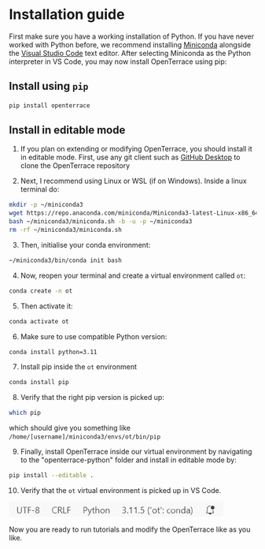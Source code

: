 # Installation guide
First make sure you have a working installation of Python. If you have never worked with Python before, we recommend installing [Miniconda](https://docs.conda.io/en/latest/miniconda.html) alongside the [Visual Studio Code](https://code.visualstudio.com/) text editor. After selecting Miniconda as the Python interpreter in VS Code, you may now install OpenTerrace using pip:

## Install using ``pip``

```bash
pip install openterrace
```

## Install in editable mode

1. If you plan on extending or modifying OpenTerrace, you should install it in editable mode. First, use any git client such as [GitHub Desktop](https://desktop.github.com/) to clone the OpenTerrace repository

2. Next, I recommend using Linux or WSL (if on Windows). Inside a linux terminal do:
```bash
mkdir -p ~/miniconda3
wget https://repo.anaconda.com/miniconda/Miniconda3-latest-Linux-x86_64.sh -O ~/miniconda3/miniconda.sh
bash ~/miniconda3/miniconda.sh -b -u -p ~/miniconda3
rm -rf ~/miniconda3/miniconda.sh
```

3. Then, initialise your conda environment:
```bash
~/miniconda3/bin/conda init bash
```

4. Now, reopen your terminal and create a virtual environment called ``ot``:
```bash
conda create -n ot
```

5. Then activate it:
```bash
conda activate ot
```

6. Make sure to use compatible Python version:
```bash
conda install python=3.11
```

7. Install pip inside the ``ot`` environment
```bash
conda install pip
```

8. Verify that the right pip version is picked up:
```bash
which pip
```
which should give you something like ``/home/[username]/miniconda3/envs/ot/bin/pip``


9. Finally, install OpenTerrace inside our virtual environment by navigating to the "openterrace-python" folder and install in editable mode by:
```bash
pip install --editable .
```

10. Verify that the ``ot`` virtual environment is picked up in VS Code.

![Select ot environment](_figures/conda_ot.jpg)

Now you are ready to run tutorials and modify the OpenTerrace like as you like.